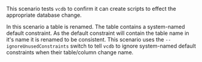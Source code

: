 This scenario tests `vcdb` to confirm it can create scripts to effect the appropriate database change.

In this scenario a table is renamed. The table contains a system-named default constraint. As the default constraint will contain the table name in it's name it is renamed to be consistent.
This scenario uses the `--ignoreUnusedConstraints` switch to tell `vcdb` to ignore system-named default constraints when their table/column change name.
